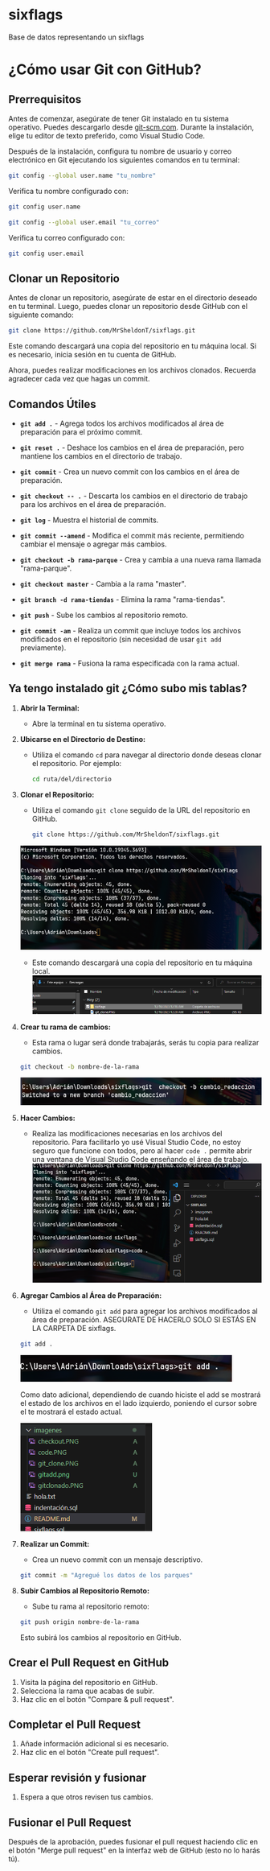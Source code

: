 # sixflags
Base de datos representando un sixflags

# ¿Cómo usar Git con GitHub?

## Prerrequisitos

Antes de comenzar, asegúrate de tener Git instalado en tu sistema operativo. Puedes descargarlo desde [git-scm.com](https://git-scm.com). Durante la instalación, elige tu editor de texto preferido, como Visual Studio Code.

Después de la instalación, configura tu nombre de usuario y correo electrónico en Git ejecutando los siguientes comandos en tu terminal:

```bash
git config --global user.name "tu_nombre"
```

Verifica tu nombre configurado con:

```bash
git config user.name
```

```bash
git config --global user.email "tu_correo"
```

Verifica tu correo configurado con:

```bash
git config user.email
```

## Clonar un Repositorio

Antes de clonar un repositorio, asegúrate de estar en el directorio deseado en tu terminal. Luego, puedes clonar un repositorio desde GitHub con el siguiente comando:

```bash
git clone https://github.com/MrSheldonT/sixflags.git
```

Este comando descargará una copia del repositorio en tu máquina local. Si es necesario, inicia sesión en tu cuenta de GitHub.

Ahora, puedes realizar modificaciones en los archivos clonados. Recuerda agradecer cada vez que hagas un commit.

## Comandos Útiles

- **`git add .`** - Agrega todos los archivos modificados al área de preparación para el próximo commit.

- **`git reset .`** - Deshace los cambios en el área de preparación, pero mantiene los cambios en el directorio de trabajo.

- **`git commit`** - Crea un nuevo commit con los cambios en el área de preparación.

- **`git checkout -- .`** - Descarta los cambios en el directorio de trabajo para los archivos en el área de preparación.

- **`git log`** - Muestra el historial de commits.

- **`git commit --amend`** - Modifica el commit más reciente, permitiendo cambiar el mensaje o agregar más cambios.

- **`git checkout -b rama-parque`** - Crea y cambia a una nueva rama llamada "rama-parque".

- **`git checkout master`** - Cambia a la rama "master".

- **`git branch -d rama-tiendas`** - Elimina la rama "rama-tiendas".

- **`git push`** - Sube los cambios al repositorio remoto.

- **`git commit -am`** - Realiza un commit que incluye todos los archivos modificados en el repositorio (sin necesidad de usar `git add` previamente).

- **`git merge rama`** - Fusiona la rama especificada con la rama actual.

## Ya tengo instalado git ¿Cómo subo mis tablas?

1. **Abrir la Terminal:**
   - Abre la terminal en tu sistema operativo.
2. **Ubicarse en el Directorio de Destino:**
   - Utiliza el comando `cd` para navegar al directorio donde deseas clonar el repositorio. Por ejemplo:
     ```bash
     cd ruta/del/directorio
     ```

3. **Clonar el Repositorio:**
   - Utiliza el comando `git clone` seguido de la URL del repositorio en GitHub.
     ```bash
     git clone https://github.com/MrSheldonT/sixflags.git
     ```
   ![Clonando repositorio](imagenes/git_clone.PNG)
   - Este comando descargará una copia del repositorio en tu máquina local.
   ![Clonar repositorio](imagenes/gitclonado.PNG)
4. **Crear tu rama de cambios:** 
   - Esta rama o lugar será donde trabajarás, serás tu copia para realizar cambios.
   ```bash
   git checkout -b nombre-de-la-rama
   ```
   ![Rama creada](imagenes/checkout.PNG)
5. **Hacer Cambios:**
   - Realiza las modificaciones necesarias en los archivos del repositorio.
   Para facilitarlo yo usé Visual Studio Code, no estoy seguro que funcione con todos, pero al hacer `code .` permite abrir una ventana de Visual Studio Code enseñando el área de trabajo.
   ![Visual Studio Code](imagenes/code.PNG)
6. **Agregar Cambios al Área de Preparación:**
   - Utiliza el comando `git add` para agregar los archivos modificados al área de preparación. ASEGURATE DE HACERLO SOLO SI ESTÁS EN LA CARPETA DE sixflags.
   
   ```bash
   git add .
   ```
   
   ![Alt text](imagenes/gitadd.png)

   Como dato adicional, dependiendo de cuando hiciste el add se mostrará el estado de los archivos en el lado izquierdo, poniendo el cursor sobre el te mostrará el estado actual.
   
   ![Alt text](imagenes/estado.png)
7. **Realizar un Commit:**
   - Crea un nuevo commit con un mensaje descriptivo.
   ```bash
   git commit -m "Agregué los datos de los parques"
   ```
8. **Subir Cambios al Repositorio Remoto:**
   - Sube tu rama al repositorio remoto:
   ```bash
   git push origin nombre-de-la-rama
   ```
   Esto subirá los cambios al repositorio en GitHub.

## Crear el Pull Request en GitHub

1. Visita la página del repositorio en GitHub.
2. Selecciona la rama que acabas de subir.
3. Haz clic en el botón "Compare & pull request".

## Completar el Pull Request

1. Añade información adicional si es necesario.
2. Haz clic en el botón "Create pull request".

## Esperar revisión y fusionar

1. Espera a que otros revisen tus cambios.

## Fusionar el Pull Request

Después de la aprobación, puedes fusionar el pull request haciendo clic en el botón "Merge pull request" en la interfaz web de GitHub (esto no lo harás tú).
